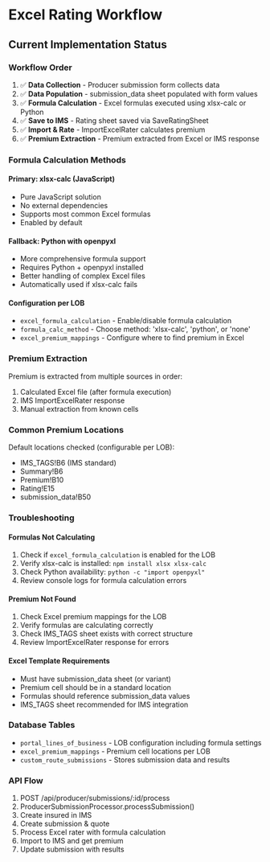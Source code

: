 # Excel Rating Workflow

## Current Implementation Status

### Workflow Order
1. ✅ **Data Collection** - Producer submission form collects data
2. ✅ **Data Population** - submission_data sheet populated with form values
3. ✅ **Formula Calculation** - Excel formulas executed using xlsx-calc or Python
4. ✅ **Save to IMS** - Rating sheet saved via SaveRatingSheet
5. ✅ **Import & Rate** - ImportExcelRater calculates premium
6. ✅ **Premium Extraction** - Premium extracted from Excel or IMS response

### Formula Calculation Methods

#### Primary: xlsx-calc (JavaScript)
- Pure JavaScript solution
- No external dependencies
- Supports most common Excel formulas
- Enabled by default

#### Fallback: Python with openpyxl
- More comprehensive formula support
- Requires Python + openpyxl installed
- Better handling of complex Excel files
- Automatically used if xlsx-calc fails

#### Configuration per LOB
- `excel_formula_calculation` - Enable/disable formula calculation
- `formula_calc_method` - Choose method: 'xlsx-calc', 'python', or 'none'
- `excel_premium_mappings` - Configure where to find premium in Excel

### Premium Extraction

Premium is extracted from multiple sources in order:
1. Calculated Excel file (after formula execution)
2. IMS ImportExcelRater response
3. Manual extraction from known cells

### Common Premium Locations
Default locations checked (configurable per LOB):
- IMS_TAGS!B6 (IMS standard)
- Summary!B6
- Premium!B10
- Rating!E15
- submission_data!B50

### Troubleshooting

#### Formulas Not Calculating
1. Check if `excel_formula_calculation` is enabled for the LOB
2. Verify xlsx-calc is installed: `npm install xlsx xlsx-calc`
3. Check Python availability: `python -c "import openpyxl"`
4. Review console logs for formula calculation errors

#### Premium Not Found
1. Check Excel premium mappings for the LOB
2. Verify formulas are calculating correctly
3. Check IMS_TAGS sheet exists with correct structure
4. Review ImportExcelRater response for errors

#### Excel Template Requirements
- Must have submission_data sheet (or variant)
- Premium cell should be in a standard location
- Formulas should reference submission_data values
- IMS_TAGS sheet recommended for IMS integration

### Database Tables
- `portal_lines_of_business` - LOB configuration including formula settings
- `excel_premium_mappings` - Premium cell locations per LOB
- `custom_route_submissions` - Stores submission data and results

### API Flow
1. POST /api/producer/submissions/:id/process
2. ProducerSubmissionProcessor.processSubmission()
3. Create insured in IMS
4. Create submission & quote
5. Process Excel rater with formula calculation
6. Import to IMS and get premium
7. Update submission with results